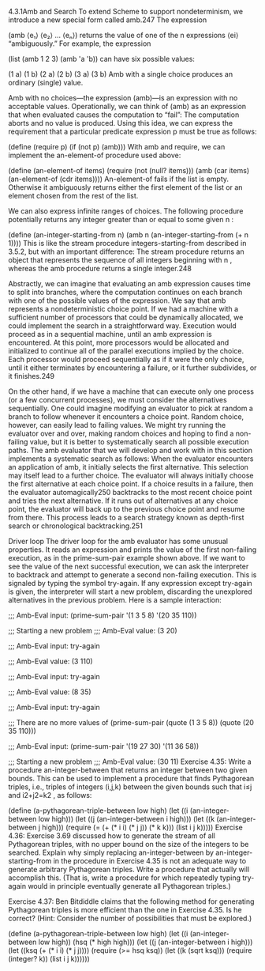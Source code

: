 4.3.1Amb and Search
To extend Scheme to support nondeterminism, we introduce a new special form called amb.247 The expression

(amb ⟨e₁⟩ ⟨e₂⟩ … ⟨eₙ⟩)
returns the value of one of the n
 expressions ⟨ei⟩
 “ambiguously.” For example, the expression

(list (amb 1 2 3) (amb 'a 'b))
can have six possible values:

(1 a) (1 b) (2 a) (2 b) (3 a) (3 b)
Amb with a single choice produces an ordinary (single) value.

Amb with no choices—the expression (amb)—is an expression with no acceptable values. Operationally, we can think of (amb) as an expression that when evaluated causes the computation to “fail”: The computation aborts and no value is produced. Using this idea, we can express the requirement that a particular predicate expression p must be true as follows:

(define (require p)
  (if (not p) (amb)))
With amb and require, we can implement the an-element-of procedure used above:

(define (an-element-of items)
  (require (not (null? items)))
  (amb (car items) 
       (an-element-of (cdr items))))
An-element-of fails if the list is empty. Otherwise it ambiguously returns either the first element of the list or an element chosen from the rest of the list.

We can also express infinite ranges of choices. The following procedure potentially returns any integer greater than or equal to some given n
:

(define (an-integer-starting-from n)
  (amb n (an-integer-starting-from (+ n 1))))
This is like the stream procedure integers-starting-from described in 3.5.2, but with an important difference: The stream procedure returns an object that represents the sequence of all integers beginning with n
, whereas the amb procedure returns a single integer.248

Abstractly, we can imagine that evaluating an amb expression causes time to split into branches, where the computation continues on each branch with one of the possible values of the expression. We say that amb represents a nondeterministic choice point. If we had a machine with a sufficient number of processors that could be dynamically allocated, we could implement the search in a straightforward way. Execution would proceed as in a sequential machine, until an amb expression is encountered. At this point, more processors would be allocated and initialized to continue all of the parallel executions implied by the choice. Each processor would proceed sequentially as if it were the only choice, until it either terminates by encountering a failure, or it further subdivides, or it finishes.249

On the other hand, if we have a machine that can execute only one process (or a few concurrent processes), we must consider the alternatives sequentially. One could imagine modifying an evaluator to pick at random a branch to follow whenever it encounters a choice point. Random choice, however, can easily lead to failing values. We might try running the evaluator over and over, making random choices and hoping to find a non-failing value, but it is better to systematically search all possible execution paths. The amb evaluator that we will develop and work with in this section implements a systematic search as follows: When the evaluator encounters an application of amb, it initially selects the first alternative. This selection may itself lead to a further choice. The evaluator will always initially choose the first alternative at each choice point. If a choice results in a failure, then the evaluator automagically250 backtracks to the most recent choice point and tries the next alternative. If it runs out of alternatives at any choice point, the evaluator will back up to the previous choice point and resume from there. This process leads to a search strategy known as depth-first search or chronological backtracking.251

Driver loop
The driver loop for the amb evaluator has some unusual properties. It reads an expression and prints the value of the first non-failing execution, as in the prime-sum-pair example shown above. If we want to see the value of the next successful execution, we can ask the interpreter to backtrack and attempt to generate a second non-failing execution. This is signaled by typing the symbol try-again. If any expression except try-again is given, the interpreter will start a new problem, discarding the unexplored alternatives in the previous problem. Here is a sample interaction:

;;; Amb-Eval input:
(prime-sum-pair '(1 3 5 8) '(20 35 110))

;;; Starting a new problem
;;; Amb-Eval value:
(3 20)

;;; Amb-Eval input:
try-again

;;; Amb-Eval value:
(3 110)

;;; Amb-Eval input:
try-again

;;; Amb-Eval value:
(8 35)

;;; Amb-Eval input:
try-again

;;; There are no more values of
(prime-sum-pair 
 (quote (1 3 5 8)) 
 (quote (20 35 110)))

;;; Amb-Eval input:
(prime-sum-pair '(19 27 30) '(11 36 58))

;;; Starting a new problem
;;; Amb-Eval value:
(30 11)
Exercise 4.35: Write a procedure an-integer-between that returns an integer between two given bounds. This can be used to implement a procedure that finds Pythagorean triples, i.e., triples of integers (i,j,k)
 between the given bounds such that i≤j
 and i2+j2=k2
, as follows:

(define (a-pythagorean-triple-between low high)
  (let ((i (an-integer-between low high)))
    (let ((j (an-integer-between i high)))
      (let ((k (an-integer-between j high)))
        (require (= (+ (* i i) (* j j)) 
                    (* k k)))
        (list i j k)))))
Exercise 4.36: Exercise 3.69 discussed how to generate the stream of all Pythagorean triples, with no upper bound on the size of the integers to be searched. Explain why simply replacing an-integer-between by an-integer-starting-from in the procedure in Exercise 4.35 is not an adequate way to generate arbitrary Pythagorean triples. Write a procedure that actually will accomplish this. (That is, write a procedure for which repeatedly typing try-again would in principle eventually generate all Pythagorean triples.)

Exercise 4.37: Ben Bitdiddle claims that the following method for generating Pythagorean triples is more efficient than the one in Exercise 4.35. Is he correct? (Hint: Consider the number of possibilities that must be explored.)

(define (a-pythagorean-triple-between low high)
  (let ((i (an-integer-between low high))
        (hsq (* high high)))
    (let ((j (an-integer-between i high)))
      (let ((ksq (+ (* i i) (* j j))))
        (require (>= hsq ksq))
        (let ((k (sqrt ksq)))
          (require (integer? k))
          (list i j k))))))